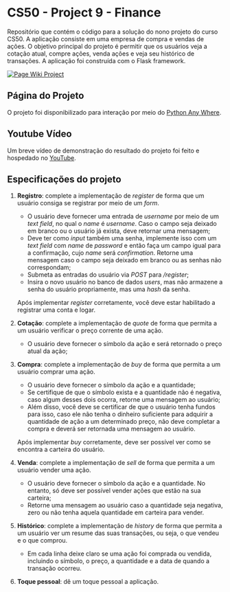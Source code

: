 # CS50 - Project 9 - Finance

Repositório que contém o código para a solução do nono projeto do curso CS50. A aplicação consiste em uma empresa de compra e vendas de ações. O objetivo principal do projeto é permitir que os usuários veja a cotação atual, compre ações, venda ações e veja seu histórico de transações. A aplicação foi construída com o Flask framework.

[![Page Wiki Project](https://i.postimg.cc/JnfrdSf6/Dja.png)](https://youtu.be/2v3xc0ACs0s)

## Página do Projeto

O projeto foi disponibilizado para interação por meio do [Python Any Where](https://jvpasson.pythonanywhere.com).

## Youtube Vídeo

Um breve vídeo de demonstração do resultado do projeto foi feito e hospedado no [YouTube](https://youtu.be/2v3xc0ACs0s).

## Especificações do projeto

1.	**Registro**: complete a implementação de *register* de forma que um usuário consiga se registrar por meio de um *form*.
	* O usuário deve fornecer uma entrada de *username* por meio de um *text field*, no qual o *name* é *username*. Caso o campo seja deixado em branco ou o usuário já exista, deve retornar uma mensagem;
	* Deve ter como *input* também uma senha, implemente isso com um *text field* com *name* de *password* e então faça um campo igual para a confirmação, cujo *name* será *confirmation*. Retorne uma mensagem caso o campo seja deixado em branco ou as senhas não correspondam;
	* Submeta as entradas do usuário via *POST* para */register*;
	* Insira o novo usuário no banco de dados *users*, mas não armazene a senha do usuário propriamente, mas uma *hash* da senha.
	
	Após implementar *register* corretamente, você deve estar habilitado a registrar uma conta e logar.

2.	**Cotação**: complete a implementação de *quote* de forma que permita a um usuário verificar o preço corrente de uma ação.
	* O usuário deve fornecer o símbolo da ação e será retornado o preço atual da ação;

3.	**Compra**: complete a implementação de *buy* de forma que permita a um usuário comprar uma ação.
	* O usuário deve fornecer o símbolo da ação e a quantidade;
	* Se certifique de que o símbolo exista e a quantidade não é negativa, caso algum desses dois ocorra, retorne uma mensagem ao usuário;
	* Além disso, você deve se certificar de que o usuário tenha fundos para isso, caso ele não tenha o dinheiro suficiente para adquirir a quantidade de ação a um determinado preço, não deve completar a compra e deverá ser retornada uma mensagem ao usuário.
	
	Após implementar *buy* corretamente, deve ser possível ver como se encontra a carteira do usuário.

4.	**Venda**: complete a implementação de *sell* de forma que permita a um usuário vender uma ação.
	* O usuário deve fornecer o símbolo da ação e a quantidade. No entanto, só deve ser possível vender ações que estão na sua carteira;
	* Retorne uma mensagem ao usuário caso a quantidade seja negativa, zero ou não tenha aquela quantidade em carteira para vender.

5.	**Histórico**: complete a implementação de *history* de forma que permita a um usuário ver um resume das suas transações, ou seja, o que vendeu e o que comprou.
	* Em cada linha deixe claro se uma ação foi comprada ou vendida, incluindo o símbolo, o preço, a quantidade e a data de quando a transação ocorreu.

6.	**Toque pessoal**: dê um toque pessoal a aplicação.
